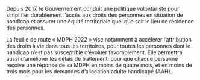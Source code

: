 <p>
  <span id="brief">
Depuis 2017, le Gouvernement conduit une politique volontariste pour simplifier durablement l’accès aux droits des personnes en situation de handicap et assurer une équité territoriale quel que soit le lieu de résidence des personnes.
  </span>
</p>

<p>
La feuille de route « MDPH 2022 » vise notamment à accélérer l’attribution des droits à vie dans tous les territoires, pour toutes les personnes dont le handicap n’est pas susceptible d’évoluer favorablement. Elle permettra aussi d’améliorer les délais de traitement, pour que chaque personne reçoive une réponse de sa MDPH en moins de quatre mois, et en moins de trois mois pour les demandes d’allocation adulte handicapé (AAH).
</p>
